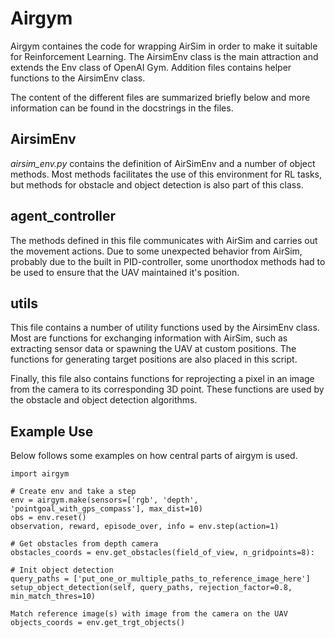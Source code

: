 # Airgym #
Airgym containes the code for wrapping AirSim in order to make it suitable for Reinforcement Learning. 
The AirsimEnv class is the main attraction and extends the Env class of OpenAI Gym.
Addition files contains helper functions to the AirsimEnv class.

The content of the different files are summarized briefly below and more information can be found in 
the docstrings in the files.

## AirsimEnv
*airsim_env.py* contains the definition of AirSimEnv and a number of object methods. 
Most methods facilitates the use of this environment for RL tasks, but methods for 
obstacle and object detection is also part of this class.

## agent_controller
The methods defined in this file communicates with AirSim and carries out the movement actions. 
Due to some unexpected behavior from AirSim, probably due to the built in PID-controller, some 
unorthodox methods had to be used to ensure that the UAV maintained it's position.

## utils
This file contains a number of utility functions used by the AirsimEnv class. Most are functions for exchanging 
information with AirSim, such as extracting sensor data or spawning the UAV at custom positions. The functions 
for generating target positions are also placed in this script.

Finally, this file also contains functions for reprojecting a pixel in an image from the camera to its corresponding
3D point. These functions are used by the obstacle and object detection algorithms.

## Example Use
Below follows some examples on how central parts of airgym is used.


    import airgym
    
    # Create env and take a step
    env = airgym.make(sensors=['rgb', 'depth', 'pointgoal_with_gps_compass'], max_dist=10)
    obs = env.reset()
    observation, reward, episode_over, info = env.step(action=1)
   
    # Get obstacles from depth camera
    obstacles_coords = env.get_obstacles(field_of_view, n_gridpoints=8):
   
    # Init object detection
    query_paths = ['put_one_or_multiple_paths_to_reference_image_here']
    setup_object_detection(self, query_paths, rejection_factor=0.8, min_match_thres=10)
    
    Match reference image(s) with image from the camera on the UAV
    objects_coords = env.get_trgt_objects()
```